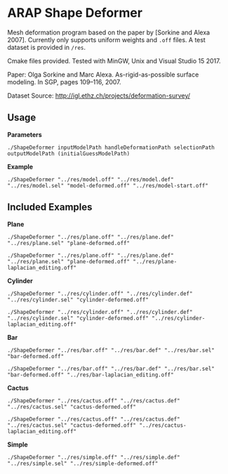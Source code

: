 
# ARAP Shape Deformer

Mesh deformation program based on the paper by [Sorkine and Alexa 2007]. Currently only supports uniform weights and `.off` files. A test dataset is provided in `/res`.

Cmake files provided. Tested with MinGW, Unix and Visual Studio 15 2017.

Paper:
Olga Sorkine and Marc Alexa. As-rigid-as-possible surface modeling. In SGP, pages
109–116, 2007.

Dataset Source:
http://igl.ethz.ch/projects/deformation-survey/

## Usage

**Parameters**

`./ShapeDeformer inputModelPath handleDeformationPath selectionPath outputModelPath (initialGuessModelPath)`

**Example**

`./ShapeDeformer "../res/model.off" "../res/model.def" "../res/model.sel" "model-deformed.off" "../res/model-start.off"`

## Included Examples

**Plane**

`./ShapeDeformer "../res/plane.off" "../res/plane.def" "../res/plane.sel" "plane-deformed.off"`

`./ShapeDeformer "../res/plane.off" "../res/plane.def" "../res/plane.sel" "plane-deformed.off" "../res/plane-laplacian_editing.off"`

**Cylinder**

`./ShapeDeformer "../res/cylinder.off" "../res/cylinder.def" "../res/cylinder.sel" "cylinder-deformed.off"`

`./ShapeDeformer "../res/cylinder.off" "../res/cylinder.def" "../res/cylinder.sel" "cylinder-deformed.off" "../res/cylinder-laplacian_editing.off"`

**Bar**

`./ShapeDeformer "../res/bar.off" "../res/bar.def" "../res/bar.sel" "bar-deformed.off"`

`./ShapeDeformer "../res/bar.off" "../res/bar.def" "../res/bar.sel" "bar-deformed.off" "../res/bar-laplacian_editing.off"`

**Cactus**

`./ShapeDeformer "../res/cactus.off" "../res/cactus.def" "../res/cactus.sel" "cactus-deformed.off"`

`./ShapeDeformer "../res/cactus.off" "../res/cactus.def" "../res/cactus.sel" "cactus-deformed.off" "../res/cactus-laplacian_editing.off"`

**Simple**

`./ShapeDeformer "../res/simple.off" "../res/simple.def" "../res/simple.sel" "../res/simple-deformed.off"`


